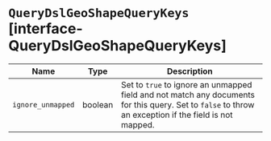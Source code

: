 # `QueryDslGeoShapeQueryKeys` [interface-QueryDslGeoShapeQueryKeys]

| Name | Type | Description |
| - | - | - |
| `ignore_unmapped` | boolean | Set to `true` to ignore an unmapped field and not match any documents for this query. Set to `false` to throw an exception if the field is not mapped. |
